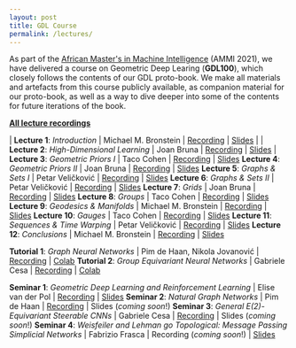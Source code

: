 ```yaml
---
layout: post
title: GDL Course
permalink: /lectures/
---
```


As part of the [African Master's in Machine Intelligence](https://aimsammi.org/) (AMMI 2021), we have delivered a course on Geometric Deep Learing (**GDL100**), which closely follows the contents of our GDL proto-book. We make all materials and artefacts from this course publicly available, as companion material for our proto-book, as well as a way to dive deeper into some of the contents for future iterations of the book.

[**All lecture recordings**](https://www.youtube.com/playlist?list=PLn2-dEmQeTfQ8YVuHBOvAhUlnIPYxkeu3)

| **Lecture 1**: _Introduction_ | Michael M. Bronstein | [Recording](https://youtu.be/PtA0lg_e5nA) | [Slides](bit.ly/3iw6AO9) |
| **Lecture 2**: _High-Dimensional Learning_ | Joan Bruna | [Recording](https://youtu.be/4RmpSvQ2LL0) | [Slides](bit.ly/3yB5A14) |
**Lecture 3**: _Geometric Priors I_ \| Taco Cohen \| [Recording](https://youtu.be/fWBrupgU4X8) \| [Slides](bit.ly/3s1PACv)
**Lecture 4**: _Geometric Priors II_ \| Joan Bruna \| [Recording](https://youtu.be/ERL17gbbSwo) \| [Slides](bit.ly/37rWbgd)
**Lecture 5**: _Graphs & Sets I_ \| Petar Veličković \| [Recording](https://youtu.be/E_Wweuk5iqA) \| [Slides](bit.ly/2X75EHY)
**Lecture 6**: _Graphs & Sets II_ \| Petar Veličković \| [Recording](https://youtu.be/i79ewWQiUX4) \| [Slides](bit.ly/37pYssr)
**Lecture 7**: _Grids_ \| Joan Bruna \| [Recording](https://youtu.be/O2-I0y8ACj4) \| [Slides](bit.ly/3iu0Ggr)
**Lecture 8**: _Groups_ \| Taco Cohen \| [Recording](https://youtu.be/kee16fXU8h0) \| [Slides](bit.ly/3AjUyxu)
**Lecture 9**: _Geodesics & Manifolds_ \| Michael M. Bronstein \| [Recording](https://youtu.be/WVTrWGiZF8E) \| [Slides](bit.ly/3lFTobt)
**Lecture 10**: _Gauges_ \| Taco Cohen \| [Recording](https://youtu.be/UrmvMDHOXow) \| [Slides](bit.ly/2VFC63b)
**Lecture 11**: _Sequences & Time Warping_ \| Petar Veličković \| [Recording](https://youtu.be/1MvBn77-VDk) \| [Slides](bit.ly/3xBpUOd)
**Lecture 12**: _Conclusions_ \| Michael M. Bronstein \| [Recording](https://youtu.be/caQV-Vb9TBw) \| [Slides](bit.ly/3yzfMqC)

**Tutorial 1**: _Graph Neural Networks_ \| Pim de Haan, Nikola Jovanović \| [Recording](https://www.youtube.com/watch?v=d5UZB5fi57k) \| [Colab](https://colab.research.google.com/drive/1aA--IgJSdPh7J_MIJgs2r0D0VCbGpNTp#scrollTo=UyaI3YcyJlaU)
**Tutorial 2**: _Group Equivariant Neural Networks_ \| Gabriele Cesa \| [Recording](https://youtu.be/iFfBYPAqkH8) \| [Colab](https://colab.research.google.com/drive/1DfUuk-NZtW5d0toMnL752dYEMSVuNWgM?usp=sharing)

**Seminar 1**: _Geometric Deep Learning and Reinforcement Learning_ \| Elise van der Pol \| [Recording](https://youtu.be/03MbWVlbefM) \| [Slides](https://www.dropbox.com/s/akd7lam38wf61rd/AMMI%20Seminar%201%20-%20Geometric%20Deep%20Learning%20and%20Reinforcement%20Learning.pdf?dl=0)
**Seminar 2**: _Natural Graph Networks_ \| Pim de Haan \| [Recording](https://youtu.be/2odKzu5fwVI) \| Slides (_coming soon_!)
**Seminar 3**: _General E(2)-Equivariant Steerable CNNs_ \| Gabriele Cesa \| [Recording](https://youtu.be/eGDD2MYUbw8) \| Slides (_coming soon_!)
**Seminar 4**: _Weisfeiler and Lehman go Topological: Message Passing Simplicial Networks_ \| Fabrizio Frasca \| Recording (_coming soon_!) \| [Slides](https://www.dropbox.com/s/sai0wgh46zwd1b3/AMMI%20Seminar%204%20-%20Message%20Passing%20Simplicial%20Networks.pdf?dl=0)
